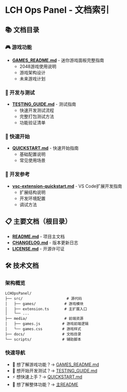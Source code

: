 # LCH Ops Panel - 文档索引

## 📚 文档目录

### 🎮 游戏功能
- **[GAMES_README.md](GAMES_README.md)** - 迷你游戏面板完整指南
  - 2048游戏使用说明
  - 游戏架构设计
  - 未来游戏计划

### 🧪 开发与测试
- **[TESTING_GUIDE.md](TESTING_GUIDE.md)** - 测试指南
  - 快速开发测试流程
  - 完整打包测试方法
  - 功能验证清单

### 🚀 快速开始
- **[QUICKSTART.md](QUICKSTART.md)** - 快速开始指南
  - 基础配置说明
  - 常见使用场景

### 🔧 开发参考
- **[vsc-extension-quickstart.md](vsc-extension-quickstart.md)** - VS Code扩展开发指南
  - 扩展结构说明
  - 开发环境配置
  - 调试方法

## 📋 主要文档（根目录）
- **[README.md](../README.md)** - 项目主文档
- **[CHANGELOG.md](../CHANGELOG.md)** - 版本更新日志
- **[LICENSE.md](../LICENSE.md)** - 开源许可证

## 🛠️ 技术文档

### 架构概览
```
LCHOpsPanel/
├── src/                    # 源代码
│   ├── games/             # 游戏模块
│   ├── extension.ts       # 主扩展入口
│   └── ...
├── media/                 # 前端资源
│   ├── games.js          # 游戏前端逻辑
│   └── games.css         # 游戏样式
├── docs/                 # 文档目录
└── scripts/              # 辅助脚本
```

### 快速导航
- 🎯 想了解游戏功能？→ [GAMES_README.md](GAMES_README.md)
- 🔧 想开始开发测试？→ [TESTING_GUIDE.md](TESTING_GUIDE.md)
- ⚡ 想快速上手？→ [QUICKSTART.md](QUICKSTART.md)
- 📖 想了解整体功能？→ [主README](../README.md)
